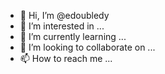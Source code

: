 - 👋 Hi, I’m @edoubledy
- 👀 I’m interested in ...
- 🌱 I’m currently learning ...
- 💞️ I’m looking to collaborate on ...
- 📫 How to reach me ...

<!---
edoubledy/edoubledy is a ✨ special ✨ repository because its `README.md` (this file) appears on your GitHub profile.
You can click the Preview link to take a look at your changes.
--->
